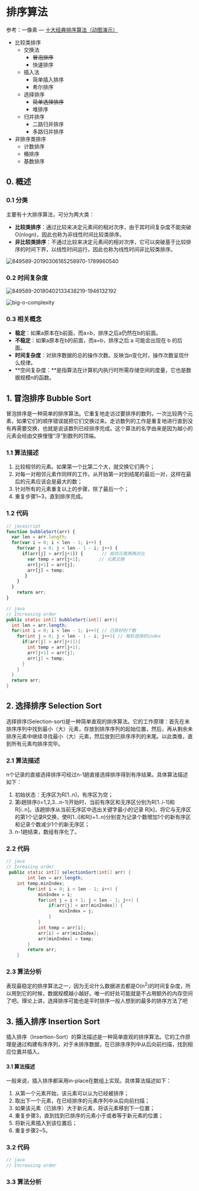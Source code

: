 # 排序算法

参考：一像素 — [十大经典排序算法（动图演示）](https://www.cnblogs.com/onepixel/p/7674659.html)

- 比较类排序
  - 交换法
    - ~~冒泡排序~~
    - 快速排序
  - 插入法
    - 简单插入排序
    - 希尔排序
  - 选择排序
    - ~~简单选择排序~~
    - 堆排序
  - 归并排序
    - 二路归并排序
    - 多路归并排序
- 非排序类排序
  - 计数排序
  - 桶排序
  - 基数排序



## 0. 概述

### 0.1 分类

主要有十大排序算法，可分为两大类：

- **比较类排序**：通过比较来决定元素间的相对次序，由于其时间复杂度不能突破O(nlogn)，因此也称为非线性时间比较类排序。
- **非比较类排序**：不通过比较来决定元素间的相对次序，它可以突破基于比较排序的时间下界，以线性时间运行，因此也称为线性时间非比较类排序。 

![849589-20190306165258970-1789860540](/Users/bei/Documents/NotesofLife/学习笔记/sort-algorithm/849589-20190306165258970-1789860540.png)



### 0.2 时间复杂度

![849589-20180402133438219-1946132192](/Users/bei/Documents/NotesofLife/学习笔记/sort-algorithm/849589-20180402133438219-1946132192.png)

![big-o-complexity](/Users/bei/Documents/NotesofLife/学习笔记/sort-algorithm/big-o-complexity.png)



### 0.3 相关概念

- **稳定**：如果a原本在b前面，而a=b，排序之后a仍然在b的前面。
- **不稳定**：如果a原本在b的前面，而a=b，排序之后 a 可能会出现在 b 的后面。
- **时间复杂度**：对排序数据的总的操作次数。反映当n变化时，操作次数呈现什么规律。
- **空间复杂度：**是指算法在计算机内执行时所需存储空间的度量，它也是数据规模n的函数。



## 1. 冒泡排序 Bubble Sort

冒泡排序是一种简单的排序算法。它重复地走访过要排序的数列，一次比较两个元素，如果它们的顺序错误就把它们交换过来。走访数列的工作是重复地进行直到没有再需要交换，也就是说该数列已经排序完成。这个算法的名字由来是因为越小的元素会经由交换慢慢“浮”到数列的顶端。 

### 1.1 算法描述

1. 比较相邻的元素。如果第一个比第二个大，就交换它们两个；
2. 对每一对相邻元素作同样的工作，从开始第一对到结尾的最后一对，这样在最后的元素应该会是最大的数；
3. 针对所有的元素重复以上的步骤，除了最后一个；
4. 重复步骤1~3，直到排序完成。

### 1.2 代码

```javascript
// javascript
function bubbleSort(arr) {
  var len = arr.length;
  for(var i = 0; i < len - 1; i++) {
    for(var j = 0; j < len - 1 - i; j++) {
      if(arr[j] > arr[j+1]) {       // 相邻元素两两对比
        var temp = arr[j+1];       // 元素交换
        arr[j+1] = arr[j];
        arr[j] = temp;
       }
    }
  }
    return arr;
}

```

~~~~java
// java
// Increasing order
public static int[] bubbleSort(int[] arr){
  int len = arr.length;
  for(int i = 0; i < len - 1; i++){ // 已排好的个数
    for(int j = 0; j < len - 1 - i; j++){ // 每轮选择的index
      if(arr[j] > arr[j+1]){
        int temp = arr[j+1];
        arr[j+1] = arr[j];
        arr[j] = temp;
      }
    }
  }
  return arr;
}
~~~~



## 2. 选择排序 Selection Sort

选择排序(Selection-sort)是一种简单直观的排序算法。它的工作原理：首先在未排序序列中找到最小（大）元素，存放到排序序列的起始位置，然后，再从剩余未排序元素中继续寻找最小（大）元素，然后放到已排序序列的末尾。以此类推，直到所有元素均排序完毕。 

### 2.1 算法描述

n个记录的直接选择排序可经过n-1趟直接选择排序得到有序结果。具体算法描述如下：

1. 初始状态：无序区为R[1..n]，有序区为空；
2. 第i趟排序(i=1,2,3…n-1)开始时，当前有序区和无序区分别为R[1..i-1]和R[i..n]。该趟排序从当前无序区中选出关键字最小的记录 R[k]，将它与无序区的第1个记录R交换，使R[1..i]和R[i+1..n)分别变为记录个数增加1个的新有序区和记录个数减少1个的新无序区；
3. n-1趟结束，数组有序化了。

### 2.2 代码

~~~~java
// java	 
// Inreasing order
 public static int[] selectionSort(int[] arr) {
		int len = arr.length;
   	int temp,minIndex;
		for(int i = 0; i < len - 1; i++) {
			minIndex = i;
			for(int j = i + 1; j < len - 1; j++) {
				if(arr[j] < arr[minIndex]) {
					minIndex = j;
				}			
			}
			int temp = arr[i];
			arr[i] = arr[minIndex];
			arr[minIndex] = temp;
		}		
		return arr;
	}
~~~~

### 2.3 算法分析

表现最稳定的排序算法之一，因为无论什么数据进去都是O(n<sup>2</sup>)的时间复杂度，所以用到它的时候，数据规模越小越好。唯一的好处可能就是不占用额外的内存空间了吧。理论上讲，选择排序可能也是平时排序一般人想到的最多的排序方法了吧



## 3. 插入排序 Insertion Sort

插入排序（Insertion-Sort）的算法描述是一种简单直观的排序算法。它的工作原理是通过构建有序序列，对于未排序数据，在已排序序列中从后向前扫描，找到相应位置并插入。

#### 3.1 算法描述

一般来说，插入排序都采用in-place在数组上实现。具体算法描述如下：

1. 从第一个元素开始，该元素可以认为已经被排序；
2. 取出下一个元素，在已经排序的元素序列中从后向前扫描；
3. 如果该元素（已排序）大于新元素，将该元素移到下一位置；
4. 重复步骤3，直到找到已排序的元素小于或者等于新元素的位置；
5. 将新元素插入到该位置后；
6. 重复步骤2~5。

### 3.2 代码

~~~~ java
// java
// Increasing order

~~~~



### 3.3 算法分析